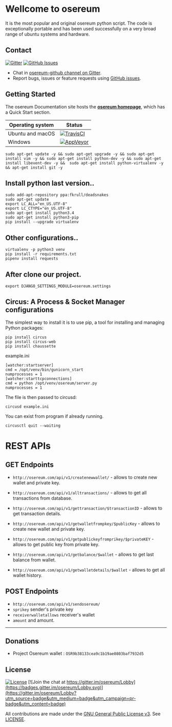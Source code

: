 # Wellcome to osereum

It is the most popular and original osereum python script. The code is exceptionally portable and has been used successfully on a very broad range of ubuntu systems and hardware.

## Contact

[![Gitter](https://img.shields.io/gitter/room/nwjs/nw.js.svg)](https://gitter.im/osereum-github/)
[![GitHub Issues](https://img.shields.io/badge/open%20issues-0-yellow.svg)](https://github.com/omgbbqhaxx/osereum/issues)

- Chat in [osereum-github channel on Gitter](https://gitter.im/osereum-github).
- Report bugs, issues or feature requests using [GitHub issues](issues/new).



## Getting Started

The osereum Documentation site hosts the **[osereum homepage](http://osereum.com/)**, which
has a Quick Start section.

Operating system | Status
---------------- | ----------
Ubuntu and macOS | [![TravisCI](https://img.shields.io/badge/build-passing-brightgreen.svg)](https://travis-ci.org/osereum/osereum-github)
Windows          | [![AppVeyor](https://img.shields.io/badge/build-passing-brightgreen.svg)](https://ci.appveyor.com/project/osereum/osereum-github)


```shell
sudo apt-get update -y && sudo apt-get upgrade -y && sudo apt-get install vim -y && sudo apt-get install python-dev -y && sudo apt-get install libevent-dev -y &&  sudo apt-get install python-virtualenv -y && apt-get install git -y
```



## Install python last version..

```shell
sudo add-apt-repository ppa:fkrull/deadsnakes
sudo apt-get update
export LC_ALL="en_US.UTF-8"
export LC_CTYPE="en_US.UTF-8"
sudo apt-get install python3.4
sudo apt-get install python3-pip
pip install --upgrade virtualenv
```

## Other configurations..

```shell
virtualenv -p python3 venv
pip install -r requirements.txt
pipenv install requests
```


## After clone our project.

```shell
export DJANGO_SETTINGS_MODULE=osereum.settings
```




## Circus: A Process & Socket Manager configurations
The simplest way to install it is to use pip, a tool for installing and managing Python packages:
```shell
pip install circus
pip install circus-web
pip install chaussette
```

example.ini
```shell
[watcher:startserver]
cmd = /opt/venv/bin/gunicorn_start
numprocesses = 1
[watcher:starttcpconnections]
cmd = python /opt/venv/osereum/server.py
numprocesses = 1
```

The file is then passed to circusd:
```shell
circusd example.ini
```

You can exist from program if already running.
```shell
circusctl quit --waiting
```

# REST APIs

## GET Endpoints
 * `http://osereum.com/api/v1/createnewwallet/` - allows to create new wallet and private key.

 * `http://osereum.com/api/v1/alltransactions/` - allows to get all transactions from database.

 * `http://osereum.com/api/v1/gettransaction/$transactionID` - allows to get transaction details.

 * `http://osereum.com/api/v1/getwalletfrompkey/$publicKey` - allows to create new wallet and private key.

 * `http://osereum.com/api/v1/getpublickeyfromprikey/$privateKEY` - allows to get public key from private key.

 * `http://osereum.com/api/v1/getbalance/$wallet` - allows to get last balance from wallet.

 *  `http://osereum.com/api/v1/getwalletdetails/$wallet` - allows to get all wallet history.





## POST Endpoints
  * `http://osereum.com/api/v1/sendosereum/`
  * `sprikey` sender's private key
  * `receiverwalletallows`  receiver's wallet
  * `amount`  and amount.
  ___


## Donations
  * Project Osereum wallet : `OSR9b38133cea9c1b19ae0803baf7932d5`

## License

[![License](https://img.shields.io/github/license/ethereum/cpp-ethereum.svg)](LICENSE) [![Join the chat at https://gitter.im/osereum/Lobby](https://badges.gitter.im/osereum/Lobby.svg)](https://gitter.im/osereum/Lobby?utm_source=badge&utm_medium=badge&utm_campaign=pr-badge&utm_content=badge)

All contributions are made under the [GNU General Public License v3](https://www.gnu.org/licenses/gpl-3.0.en.html). See [LICENSE](LICENSE).
